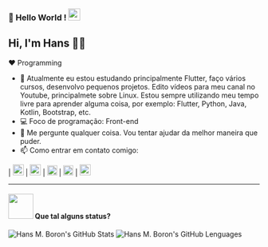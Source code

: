 ### 👋 Hello World !  <img src="https://github.com/TheDudeThatCode/TheDudeThatCode/blob/master/Assets/Earth.gif" width="24px">

## Hi, I'm Hans 👋🤓

:heart: Programming

- 🌱 Atualmente eu estou estudando principalmente Flutter, faço vários cursos, desenvolvo pequenos projetos. Edito vídeos para meu canal no Youtube, principalmete sobre Linux. Estou sempre utilizando meu tempo livre para aprender alguma coisa, por exemplo: Flutter, Python, Java, Kotlin, Bootstrap, etc.
- 💻 Foco de programação: Front-end
- 💬 Me pergunte qualquer coisa. Vou tentar ajudar da melhor maneira que puder.
- 📫 Como entrar em contato comigo:

| [<img src="https://cdn1.iconfinder.com/data/icons/logotypes/32/youtube-256.png" alt="youtube logo" target="_blank" width="22">](https://bit.ly/2DaQTtq) |  [<img src="https://cdn4.iconfinder.com/data/icons/socialcones/508/Telegram-256.png" alt="telegram logo" target="_blank" width="22">](https://t.me/hansboron) |  [<img src="https://mehsys.com.br/favicon.png" alt="mehsys logo" target="_blank" width="20">](https://mehsys.com.br) |  [<img src="https://cdn2.iconfinder.com/data/icons/social-media-2285/512/1_Linkedin_unofficial_colored_svg-256.png" alt="linkedin logo" target="_blank" width="20">](https://www.linkedin.com/in/hansmateusboron/) |  [<img src="https://cdn4.iconfinder.com/data/icons/logos-brands-in-colors/48/google-gmail-256.png" target="_blank" alt="gmail logo" width="22">](mailto:hansmateusboron@gmail.com)

---

#### <img src="https://media.giphy.com/media/VgCDAzcKvsR6OM0uWg/giphy.gif" width="50"> Que tal alguns status?
  
![Hans M. Boron's GitHub Stats](https://github-readme-stats.vercel.app/api?username=hansmboron&hide=["stars"]&show_icons=true&theme=dark&include_all_commits=true&count_private=true)
![Hans M. Boron's GitHub Lenguages](https://github-readme-stats.vercel.app/api/top-langs/?username=hansmboron&layout=compact&langs_count=7&theme=dark)

